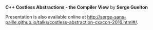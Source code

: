 **C++ Costless Abstractions - the Compiler View**  by **Serge Guelton**

Presentation is also available online at http://serge-sans-paille.github.io/talks/costless-abstraction-cxxcon-2016.html#/.
